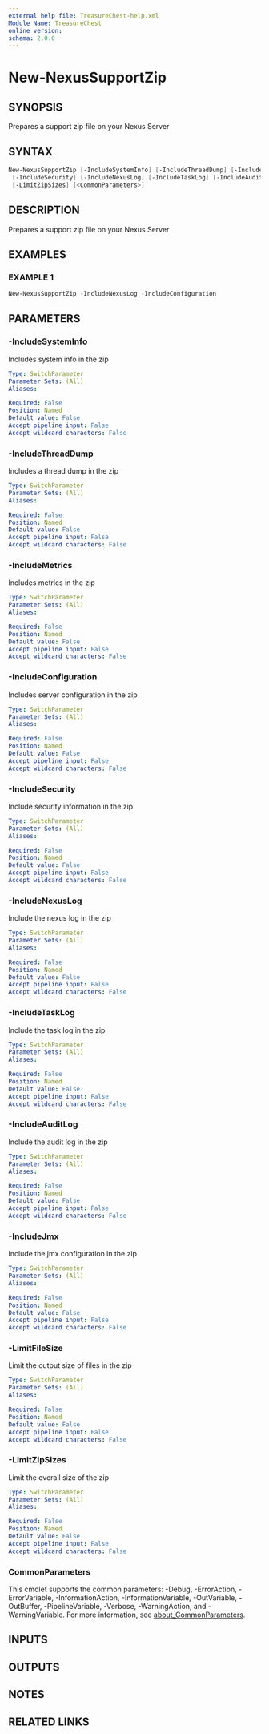 ```yaml
---
external help file: TreasureChest-help.xml
Module Name: TreasureChest
online version:
schema: 2.0.0
---
```


# New-NexusSupportZip

## SYNOPSIS

Prepares a support zip file on your Nexus Server

## SYNTAX

```powershell
New-NexusSupportZip [-IncludeSystemInfo] [-IncludeThreadDump] [-IncludeMetrics] [-IncludeConfiguration]
 [-IncludeSecurity] [-IncludeNexusLog] [-IncludeTaskLog] [-IncludeAuditLog] [-IncludeJmx] [-LimitFileSize]
 [-LimitZipSizes] [<CommonParameters>]
```

## DESCRIPTION

Prepares a support zip file on your Nexus Server

## EXAMPLES

### EXAMPLE 1

```powershell
New-NexusSupportZip -IncludeNexusLog -IncludeConfiguration
```

## PARAMETERS

### -IncludeSystemInfo

Includes system info in the zip

```yaml
Type: SwitchParameter
Parameter Sets: (All)
Aliases:

Required: False
Position: Named
Default value: False
Accept pipeline input: False
Accept wildcard characters: False
```

### -IncludeThreadDump

Includes a thread dump in the zip

```yaml
Type: SwitchParameter
Parameter Sets: (All)
Aliases:

Required: False
Position: Named
Default value: False
Accept pipeline input: False
Accept wildcard characters: False
```

### -IncludeMetrics

Includes metrics in the zip

```yaml
Type: SwitchParameter
Parameter Sets: (All)
Aliases:

Required: False
Position: Named
Default value: False
Accept pipeline input: False
Accept wildcard characters: False
```

### -IncludeConfiguration

Includes server configuration in the zip

```yaml
Type: SwitchParameter
Parameter Sets: (All)
Aliases:

Required: False
Position: Named
Default value: False
Accept pipeline input: False
Accept wildcard characters: False
```

### -IncludeSecurity

Include security information in the zip

```yaml
Type: SwitchParameter
Parameter Sets: (All)
Aliases:

Required: False
Position: Named
Default value: False
Accept pipeline input: False
Accept wildcard characters: False
```

### -IncludeNexusLog

Include the nexus log in the zip

```yaml
Type: SwitchParameter
Parameter Sets: (All)
Aliases:

Required: False
Position: Named
Default value: False
Accept pipeline input: False
Accept wildcard characters: False
```

### -IncludeTaskLog

Include the task log in the zip

```yaml
Type: SwitchParameter
Parameter Sets: (All)
Aliases:

Required: False
Position: Named
Default value: False
Accept pipeline input: False
Accept wildcard characters: False
```

### -IncludeAuditLog

Include the audit log in the zip

```yaml
Type: SwitchParameter
Parameter Sets: (All)
Aliases:

Required: False
Position: Named
Default value: False
Accept pipeline input: False
Accept wildcard characters: False
```

### -IncludeJmx

Include the jmx configuration in the zip

```yaml
Type: SwitchParameter
Parameter Sets: (All)
Aliases:

Required: False
Position: Named
Default value: False
Accept pipeline input: False
Accept wildcard characters: False
```

### -LimitFileSize

Limit the output size of files in the zip

```yaml
Type: SwitchParameter
Parameter Sets: (All)
Aliases:

Required: False
Position: Named
Default value: False
Accept pipeline input: False
Accept wildcard characters: False
```

### -LimitZipSizes

Limit the overall size of the zip

```yaml
Type: SwitchParameter
Parameter Sets: (All)
Aliases:

Required: False
Position: Named
Default value: False
Accept pipeline input: False
Accept wildcard characters: False
```

### CommonParameters

This cmdlet supports the common parameters: -Debug, -ErrorAction, -ErrorVariable, -InformationAction, -InformationVariable, -OutVariable, -OutBuffer, -PipelineVariable, -Verbose, -WarningAction, and -WarningVariable. For more information, see [about_CommonParameters](http://go.microsoft.com/fwlink/?LinkID=113216).

## INPUTS

## OUTPUTS

## NOTES

## RELATED LINKS
